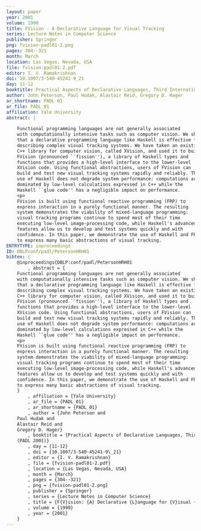 ```yaml
---
layout: paper
year: 2001
volume: 1990
title: FVision - A Declarative Language for Visual Tracking
series: Lecture Notes in Computer Science
publisher: Springer
png: fvision-padl01-2.png
pages: 304--321
month: March
location: Las Vegas, Nevada, USA
file: fvision-padl01-2.pdf
editor: I. V. Ramakrishnan
doi: 10.1007/3-540-45241-9_21
day: 11-12
booktitle: Practical Aspects of Declarative Languages, Third International Symposium (PADL 2001)
author: John Peterson, Paul Hudak, Alastair Reid, Gregory D. Hager
ar_shortname: PADL 01
ar_file: PADL_01
affiliation: Yale University
abstract: |
    
    Functional programming languages are not generally associated
    with computationally intensive tasks such as computer vision. We show
    that a declarative programming language like Haskell is effective for
    describing complex visual tracking systems. We have taken an existing
    C++ library for computer vision, called XVision, and used it to build
    FVision (pronounced ``fission''), a library of Haskell types and
    functions that provides a high-level interface to the lower-level
    XVision code. Using functional abstractions, users of FVision can
    build and test new visual tracking systems rapidly and reliably. The
    use of Haskell does not degrade system performance: computations are
    dominated by low-level calculations expressed in C++ while the
    Haskell ``glue code'' has a negligible impact on performance.
    <p>
    FVision is built using functional reactive programming (FRP) to
    express interaction in a purely functional manner. The resulting
    system demonstrates the viability of mixed-language programming:
    visual tracking programs continue to spend most of their time
    executing low-level image-processing code, while Haskell's advanced
    features allow us to develop and test systems quickly and with
    confidence. In this paper, we demonstrate the use of Haskell and FRP
    to express many basic abstractions of visual tracking.
ENTRYTYPE: inproceedings
ID: DBLPconf/padl/PetersonHRH01
bibtex: |
    @inproceedings{DBLP:conf/padl/PetersonHRH01
        , abstract = {
    Functional programming languages are not generally associated
    with computationally intensive tasks such as computer vision. We show
    that a declarative programming language like Haskell is effective for
    describing complex visual tracking systems. We have taken an existing
    C++ library for computer vision, called XVision, and used it to build
    FVision (pronounced ``fission''), a library of Haskell types and
    functions that provides a high-level interface to the lower-level
    XVision code. Using functional abstractions, users of FVision can
    build and test new visual tracking systems rapidly and reliably. The
    use of Haskell does not degrade system performance: computations are
    dominated by low-level calculations expressed in C++ while the
    Haskell ``glue code'' has a negligible impact on performance.
    <p>
    FVision is built using functional reactive programming (FRP) to
    express interaction in a purely functional manner. The resulting
    system demonstrates the viability of mixed-language programming:
    visual tracking programs continue to spend most of their time
    executing low-level image-processing code, while Haskell's advanced
    features allow us to develop and test systems quickly and with
    confidence. In this paper, we demonstrate the use of Haskell and FRP
    to express many basic abstractions of visual tracking.
    }
        , affiliation = {Yale University}
        , ar_file = {PADL_01}
        , ar_shortname = {PADL 01}
        , author = {John Peterson and
    Paul Hudak and
    Alastair Reid and
    Gregory D. Hager}
        , booktitle = {Practical Aspects of Declarative Languages, Third International Symposium
    (PADL 2001)}
        , day = {11-12}
        , doi = {10.1007/3-540-45241-9\_21}
        , editor = {I. V. Ramakrishnan}
        , file = {fvision-padl01-2.pdf}
        , location = {Las Vegas, Nevada, USA}
        , month = {March}
        , pages = {304--321}
        , png = {fvision-padl01-2.png}
        , publisher = {Springer}
        , series = {Lecture Notes in Computer Science}
        , title = {F{V}ision: {A} Declarative {L}anguage for {V}isual {T}racking}
        , volume = {1990}
        , year = {2001}
    }
---
```


